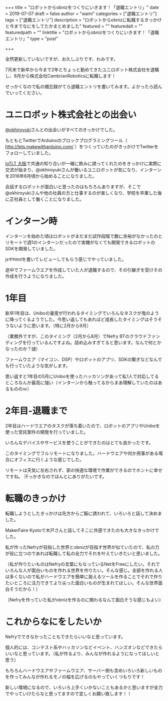 +++
title = "ロボットからobnizをつくりにいきます！「退職エントリ」"
date = 2019-07-07
draft = false
author = "wami"
categories = ["退職エントリ"]
tags = ["退職エントリ"]
description = "ロボットからobnizに転職するきっかけと今までなにをしてたかまとめました"
featured = ""
featuredalt = ""
featuredpath = ""
linktitle = "ロボットからobnizをつくりにいきます！「退職エントリ」"
type = "post"

+++

全然更新していないですが、お久しぶりです、わみです。

7月末で新卒から今まで2年とちょっと勤めてきたユニロボット株式会社を退職し、8月から株式会社CambrianRoboticsに転職します！

せっかくなので私の備忘録がてら退職エントリを書いてみます。よかったら読んでいってください。

# ユニロボット株式会社との出会い

[@okhiroyuki](https://twitter.com/okhiroyuki)さんとの出会いがすべてのきっかけでした。

もともとTwitterでArduinoのブロックプログラミングツール（ http://lets.makewitharduino.com/ ）をつくっていたのがきっかけでTwitterをフォローしていました。

[IoTLT 大阪](https://iotlt.connpass.com/event/29009/)で共通の知り合いが一緒に飲みに誘ってくれたのをきっかけに実際に交流が始まり、@okhiroyukiさんが働いるユニロボットが気になり、インターンを2016年6月頃から始めることになりました。

会話するロボットが面白いと思ったのはもちろんありますが、そこで@okhiroyukiさんや他の社員の方と仕事するのが楽しくなり、学校を卒業した後に正社員として働くことになりました。

# インターン時

インターンを始めた頃はロボットがまだまだ試作段階で数に余裕がなかったのとリモートで週1のインターンだったので実機がなくても開発できるロボットのSDKを開発していました。

jsやhtmlを書いてレビューしてもらう感じでやっていました。

途中でファームウエアを作成していた人が退職するので、その引継ぎを受けその作成を行うようになりました。

# 1年目

新卒1年目は、Uniboの量産が行われるタイミングでいろんなタスクが鬼のように降ってくるようでした。今思い返してもあれほど成長したタイミングはそうそうないように思います。（特に2月から9月）

（業務外ですが、このタイミング（2月から8月）でNefry BTのクラウドファンディングを行っているんですよね。詰め込みすぎてると思います。なんで何とかなったのか？謎）

ファームウエア（マイコン、DSP）やロボットのアプリ、SDKの繋ぎなどなんでも行っていたような気がします。

思い返すと1年目の5月にUniboを使ったハッカソンがあって私1人で対応してるところなんか最高に強い（インターンから触ってるからまあ理解していたのはあるもののｗ）

# 2年目-退職まで

2年目はハードウエアのタスクが落ち着いたので、ロボットのアプリやUniboを使った受託案件の開発を行っていました。

いろんなデバイスやサービスを使うことができたのはとても良かったです。

このタイミングでフルリモートになりました。ハードウエアや何か用事がある場合にオフィスに行くような感じでした。

リモートは天気に左右されず、家の快適な環境で作業ができるのでホントに幸せですね。
汗っかきなのでほんとにありがたいです。


# 転職のきっかけ

転職しようとしたきっかけは先方からご飯に誘われて、いろいろと話して決めました。

MakerFaire Kyotoで木戸さんと話してそこに共感できたのも大きなきっかけでした。

私が作ったNefryが目指した世界とobnizが目指す世界が似ていたので、私の力が役に立つのであれば転職して私の全力でそれを叶えていきたいと思いました。

（私が作りたいものはNefryの言葉にもなっているNetをFreeにしたい。それでいろんな人が面白いものを作れる世界を作りたい。そんな感じ。全部を作れる人は多くないので私がハードウエアを簡単に扱えるツールを作ることでそれで作りたいところに注力できてより尖った面白いものが生まれてほしい。そんな世界面白そうだから！）

（Nefryを作っていた私がobnizを作るのに関わるなんて面白そうな感じもよい）

# これからなにをしたいか

Nefryでできなかったこともできたらいいなと思っています。

個人的には、コンテスト系やハッカソンなどイベント、ハンズオンなどできたらいいなと思っています。（私が作るより、みんなが作れるようになってほしいと思う）

もちろんハードウエアやファームウエア、サーバー側も含めいろいろ新しいものを作ってみんなが作れるモノの幅を広げるのもやっていくつもりです！

新しい環境になるので、いろいろ上手くいかないこともあるかと思いますが全力でやっていけたらなと思ってますので宜しくお願い致します！！

